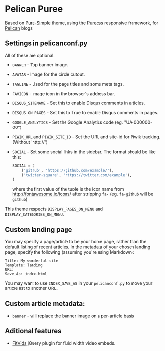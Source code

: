 # Pelican Puree

Based on 
[Pure-Simple](http://purepelican.com) theme, using the
[Purecss](http:purecss.io) responsive framework, for
[Pelican](http://docs.getpelican.com/) blogs.

## Settings in pelicanconf.py

All of these are optional.

* `BANNER` - Top banner image.
* `AVATAR` - Image for the circle cutout.
* `TAGLINE` - Used for the page titles and some meta tags.
* `FAVICON` - Image icon in the browser's address bar.
* `DISQUS_SITENAME` - Set this to enable Disqus comments in articles.
* `DISQUS_ON_PAGES` - Set this to True to enable Disqus comments in pages.
* `GOOGLE_ANALYTICS` - Set the Google Analytics code (eg. "UA-000000-00")
* `PIWIK_URL` and `PIWIK_SITE_ID` - Set the URL and site-id for Piwik tracking. (Without 'http://')
* `SOCIAL` - Set some social links in the sidebar. The format should be like this:

    ```python
    SOCIAL = (
        ('github', 'https://github.com/example/'),
        ('twitter-square', 'https://twitter.com/example'),
    )
    ```
    where the first value of the tuple is the icon name from http://fontawesome.io/icons/ after stripping `fa-` (eg. `fa-github` will be `github`)

This theme respects `DISPLAY_PAGES_ON_MENU` and `DISPLAY_CATEGORIES_ON_MENU`.

## Custom landing page
You may specify a page/article to be your home page, rather than the
default listing of recent articles.  In the metadata of your chosen
landing page, specify the following (assuming you're using Markdown):

	Title: My wonderful site
	Template: landing
	URL:
	Save_As: index.html

You may want to use `INDEX_SAVE_AS` in your `pelicanconf.py` to move
your article list to another URL.

## Custom article metadata:
* `banner` - will replace the banner image on a per-article basis

## Aditional features
* [FitVids](https://github.com/davatron5000/FitVids.js) jQuery plugin for fluid width video embeds.


